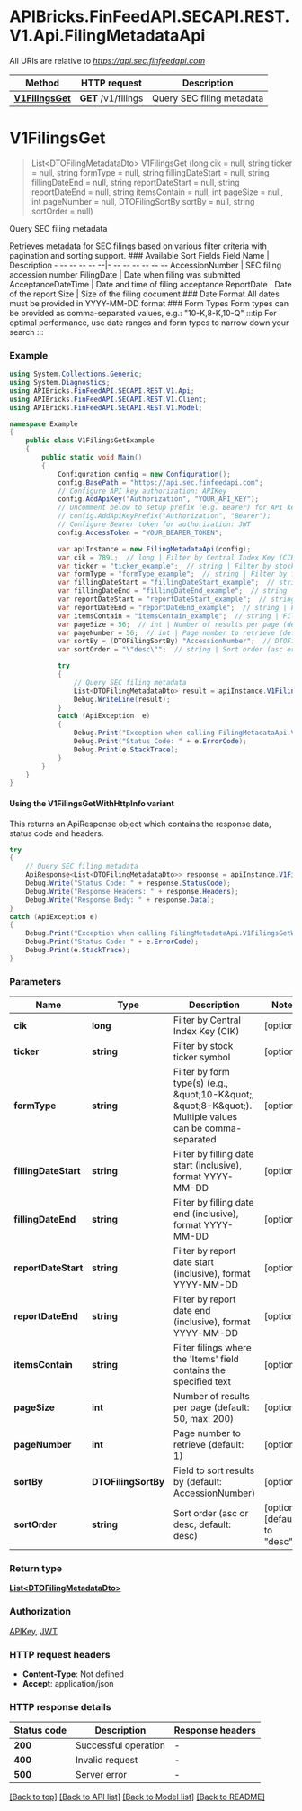 # APIBricks.FinFeedAPI.SECAPI.REST.V1.Api.FilingMetadataApi

All URIs are relative to *https://api.sec.finfeedapi.com*

| Method | HTTP request | Description |
|--------|--------------|-------------|
| [**V1FilingsGet**](FilingMetadataApi.md#v1filingsget) | **GET** /v1/filings | Query SEC filing metadata |

<a id="v1filingsget"></a>
# **V1FilingsGet**
> List&lt;DTOFilingMetadataDto&gt; V1FilingsGet (long cik = null, string ticker = null, string formType = null, string fillingDateStart = null, string fillingDateEnd = null, string reportDateStart = null, string reportDateEnd = null, string itemsContain = null, int pageSize = null, int pageNumber = null, DTOFilingSortBy sortBy = null, string sortOrder = null)

Query SEC filing metadata

Retrieves metadata for SEC filings based on various filter criteria with pagination and sorting support.  ### Available Sort Fields  Field Name | Description - -- -- -- -- --|- -- -- -- -- -- -- AccessionNumber | SEC filing accession number FilingDate | Date when filing was submitted AcceptanceDateTime | Date and time of filing acceptance ReportDate | Date of the report Size | Size of the filing document  ### Date Format All dates must be provided in YYYY-MM-DD format  ### Form Types Form types can be provided as comma-separated values, e.g.: \"10-K,8-K,10-Q\"  :::tip For optimal performance, use date ranges and form types to narrow down your search :::

### Example
```csharp
using System.Collections.Generic;
using System.Diagnostics;
using APIBricks.FinFeedAPI.SECAPI.REST.V1.Api;
using APIBricks.FinFeedAPI.SECAPI.REST.V1.Client;
using APIBricks.FinFeedAPI.SECAPI.REST.V1.Model;

namespace Example
{
    public class V1FilingsGetExample
    {
        public static void Main()
        {
            Configuration config = new Configuration();
            config.BasePath = "https://api.sec.finfeedapi.com";
            // Configure API key authorization: APIKey
            config.AddApiKey("Authorization", "YOUR_API_KEY");
            // Uncomment below to setup prefix (e.g. Bearer) for API key, if needed
            // config.AddApiKeyPrefix("Authorization", "Bearer");
            // Configure Bearer token for authorization: JWT
            config.AccessToken = "YOUR_BEARER_TOKEN";

            var apiInstance = new FilingMetadataApi(config);
            var cik = 789L;  // long | Filter by Central Index Key (CIK) (optional) 
            var ticker = "ticker_example";  // string | Filter by stock ticker symbol (optional) 
            var formType = "formType_example";  // string | Filter by form type(s) (e.g., \"10-K\", \"8-K\"). Multiple values can be comma-separated (optional) 
            var fillingDateStart = "fillingDateStart_example";  // string | Filter by filling date start (inclusive), format YYYY-MM-DD (optional) 
            var fillingDateEnd = "fillingDateEnd_example";  // string | Filter by filling date end (inclusive), format YYYY-MM-DD (optional) 
            var reportDateStart = "reportDateStart_example";  // string | Filter by report date start (inclusive), format YYYY-MM-DD (optional) 
            var reportDateEnd = "reportDateEnd_example";  // string | Filter by report date end (inclusive), format YYYY-MM-DD (optional) 
            var itemsContain = "itemsContain_example";  // string | Filter filings where the 'Items' field contains the specified text (optional) 
            var pageSize = 56;  // int | Number of results per page (default: 50, max: 200) (optional) 
            var pageNumber = 56;  // int | Page number to retrieve (default: 1) (optional) 
            var sortBy = (DTOFilingSortBy) "AccessionNumber";  // DTOFilingSortBy | Field to sort results by (default: AccessionNumber) (optional) 
            var sortOrder = "\"desc\"";  // string | Sort order (asc or desc, default: desc) (optional)  (default to "desc")

            try
            {
                // Query SEC filing metadata
                List<DTOFilingMetadataDto> result = apiInstance.V1FilingsGet(cik, ticker, formType, fillingDateStart, fillingDateEnd, reportDateStart, reportDateEnd, itemsContain, pageSize, pageNumber, sortBy, sortOrder);
                Debug.WriteLine(result);
            }
            catch (ApiException  e)
            {
                Debug.Print("Exception when calling FilingMetadataApi.V1FilingsGet: " + e.Message);
                Debug.Print("Status Code: " + e.ErrorCode);
                Debug.Print(e.StackTrace);
            }
        }
    }
}
```

#### Using the V1FilingsGetWithHttpInfo variant
This returns an ApiResponse object which contains the response data, status code and headers.

```csharp
try
{
    // Query SEC filing metadata
    ApiResponse<List<DTOFilingMetadataDto>> response = apiInstance.V1FilingsGetWithHttpInfo(cik, ticker, formType, fillingDateStart, fillingDateEnd, reportDateStart, reportDateEnd, itemsContain, pageSize, pageNumber, sortBy, sortOrder);
    Debug.Write("Status Code: " + response.StatusCode);
    Debug.Write("Response Headers: " + response.Headers);
    Debug.Write("Response Body: " + response.Data);
}
catch (ApiException e)
{
    Debug.Print("Exception when calling FilingMetadataApi.V1FilingsGetWithHttpInfo: " + e.Message);
    Debug.Print("Status Code: " + e.ErrorCode);
    Debug.Print(e.StackTrace);
}
```

### Parameters

| Name | Type | Description | Notes |
|------|------|-------------|-------|
| **cik** | **long** | Filter by Central Index Key (CIK) | [optional]  |
| **ticker** | **string** | Filter by stock ticker symbol | [optional]  |
| **formType** | **string** | Filter by form type(s) (e.g., \&quot;10-K\&quot;, \&quot;8-K\&quot;). Multiple values can be comma-separated | [optional]  |
| **fillingDateStart** | **string** | Filter by filling date start (inclusive), format YYYY-MM-DD | [optional]  |
| **fillingDateEnd** | **string** | Filter by filling date end (inclusive), format YYYY-MM-DD | [optional]  |
| **reportDateStart** | **string** | Filter by report date start (inclusive), format YYYY-MM-DD | [optional]  |
| **reportDateEnd** | **string** | Filter by report date end (inclusive), format YYYY-MM-DD | [optional]  |
| **itemsContain** | **string** | Filter filings where the &#39;Items&#39; field contains the specified text | [optional]  |
| **pageSize** | **int** | Number of results per page (default: 50, max: 200) | [optional]  |
| **pageNumber** | **int** | Page number to retrieve (default: 1) | [optional]  |
| **sortBy** | **DTOFilingSortBy** | Field to sort results by (default: AccessionNumber) | [optional]  |
| **sortOrder** | **string** | Sort order (asc or desc, default: desc) | [optional] [default to &quot;desc&quot;] |

### Return type

[**List&lt;DTOFilingMetadataDto&gt;**](DTOFilingMetadataDto.md)

### Authorization

[APIKey](../README.md#APIKey), [JWT](../README.md#JWT)

### HTTP request headers

 - **Content-Type**: Not defined
 - **Accept**: application/json


### HTTP response details
| Status code | Description | Response headers |
|-------------|-------------|------------------|
| **200** | Successful operation |  -  |
| **400** | Invalid request |  -  |
| **500** | Server error |  -  |

[[Back to top]](#) [[Back to API list]](../../README.md#documentation-for-api-endpoints) [[Back to Model list]](../../README.md#documentation-for-models) [[Back to README]](../../README.md)

